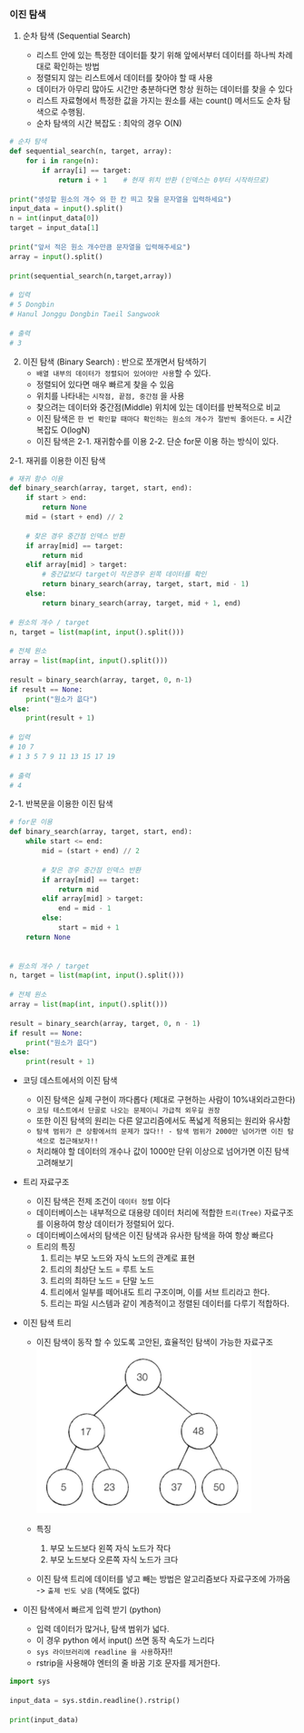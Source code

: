 ### 이진 탐색

1. 순차 탐색 (Sequential Search)

    * 리스트 안에 있는 특정한 데이터틑 찾기 위해 앞에서부터 데이터를 하나씩 차례대로 확인하는 방법
    * 정렬되지 않는 리스트에서 데이터를 찾아야 할 때 사용
    * 데이터가 아무리 많아도 시간만 충분하다면 항상 원하는 데이터를 찾을 수 있다
    * 리스트 자료형에서 특정한 값을 가지는 원소를 새는 count() 메서드도 순차 탐색으로 수행됨.
    * 순차 탐색의 시간 복잡도 : 최악의 경우 O(N)
    
~~~python
# 순차 탐색
def sequential_search(n, target, array):
    for i in range(n):
        if array[i] == target:
            return i + 1    # 현재 위치 반환 (인덱스는 0부터 시작하므로)

print("생성할 원소의 개수 와 한 칸 띄고 찾을 문자열을 입력하세요")
input_data = input().split()
n = int(input_data[0])
target = input_data[1]

print("앞서 적은 원소 개수만큼 문자열을 입력해주세요")
array = input().split()

print(sequential_search(n,target,array))

# 입력
# 5 Dongbin
# Hanul Jonggu Dongbin Taeil Sangwook

# 출력
# 3
~~~

2. 이진 탐색 (Binary Search) : 반으로 쪼개면서 탐색하기
    * `배열 내부의 데이터가 정렬되어 있어야만 사용`할 수 있다.
    * 정렬되어 있다면 매우 빠르게 찾을 수 있음
    * 위치를 나타내는 `시작점, 끝점, 중간점` 을 사용
    * 찾으려는 데이터와 중간점(Middle) 위치에 있는 데이터를 반복적으로 비교
    * 이진 탐색은 `한 번 확인할 때마다 확인하는 원소의 개수가 절반씩 줄어든다`. = 시간복잡도 O(logN)
    * 이진 탐색은 2-1. 재귀함수를 이용 2-2. 단순 for문 이용 하는 방식이 있다.
    
2-1. 재귀를 이용한 이진 탐색
~~~python
# 재귀 함수 이용
def binary_search(array, target, start, end):
    if start > end:
        return None
    mid = (start + end) // 2
    
    # 찾은 경우 중간점 인덱스 반환
    if array[mid] == target:
        return mid
    elif array[mid] > target:
        # 중간값보다 target이 작은경우 왼쪽 데이터를 확인
        return binary_search(array, target, start, mid - 1)
    else:
        return binary_search(array, target, mid + 1, end)

# 원소의 개수 / target
n, target = list(map(int, input().split()))

# 전체 원소
array = list(map(int, input().split()))

result = binary_search(array, target, 0, n-1)
if result == None:
    print("원소가 읎다")
else:
    print(result + 1)

# 입력
# 10 7
# 1 3 5 7 9 11 13 15 17 19

# 출력
# 4
~~~

2-1. 반복문을 이용한 이진 탐색
~~~python
# for문 이용
def binary_search(array, target, start, end):
    while start <= end:
        mid = (start + end) // 2

        # 찾은 경우 중간점 인덱스 반환
        if array[mid] == target:
            return mid
        elif array[mid] > target:
            end = mid - 1
        else:
            start = mid + 1
    return None


# 원소의 개수 / target
n, target = list(map(int, input().split()))

# 전체 원소
array = list(map(int, input().split()))

result = binary_search(array, target, 0, n - 1)
if result == None:
    print("원소가 읎다")
else:
    print(result + 1)
~~~

* 코딩 데스트에서의 이진 탐색
    * 이진 탐색은 실제 구현이 까다롭다 (제대로 구현하는 사람이 10%내외라고한다)
    * `코딩 테스트에서 단골로 나오는 문제이니 가급적 외우길 권장`
    * 또한 이진 탐색의 원리는 다른 알고리즘에서도 폭넓게 적용되는 원리와 유사함
    * `탐색 범위가 큰 상황에서의 문제가 많다!! - 탐색 범위가 2000만 넘어가면 이진 탐색으로 접근해보자!!`
    * 처리해야 할 데이터의 개수나 값이 1000만 단위 이상으로 넘어가면 이진 탐색 고려해보기
    
* 트리 자료구조
    * 이진 탐색은 전제 조건이 `데이터 정렬` 이다
    * 데이터베이스는 내부적으로 대용량 데이터 처리에 적합한 `트리(Tree)` 자료구조를 이용하여 항상 데이터가 정렬되어 있다.
    * 데이터베이스에서의 탐색은 이진 탐색과 유사한 탐색을 하여 항상 빠르다
    * 트리의 특징
        1. 트리는 부모 노드와 자식 노드의 관계로 표현
        2. 트리의 최상단 노드 = 루트 노드
        3. 트리의 최하단 노드 = 단말 노드
        4. 트리에서 일부를 떼어내도 트리 구조이며, 이를 서브 트리라고 한다.
        5. 트리는 파일 시스템과 같이 계층적이고 정렬된 데이터를 다루기 적합하다.

* 이진 탐색 트리
    * 이진 탐색이 동작 할 수 있도록 고안된, 효율적인 탐색이 가능한 자료구조
        ![binary_search_tree.png](binary_search_tree.PNG)
    
    * 특징
        1. 부모 노드보다 왼쪽 자식 노드가 작다
        2. 부모 노드보다 오른쪽 자식 노드가 크다
    * 이진 탐색 트리에 데이터를 넣고 빼는 방법은 알고리즘보다 자료구조에 가까움 -> `출제 빈도 낮음` (책에도 없다)
    
* 이진 탐색에서 빠르게 입력 받기 (python)
    * 입력 데이터가 많거나, 탐색 범위가 넓다.
    * 이 경우 python 에서 input() 쓰면 동작 속도가 느리다
    * `sys 라이브러리에 readline 을 사용`하자!!
    * rstrip을 사용해야 엔터의 줄 바꿈 기호 문자를 제거한다.
    
~~~python
import sys

input_data = sys.stdin.readline().rstrip()

print(input_data)
~~~



    

    






